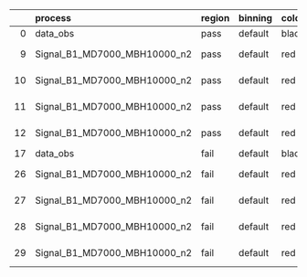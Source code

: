 |    | process                      | region   | binning   | color   | process_type   |   scale | variation   | source_filename                                                       | source_histname    | alias                        | title     |   combine_idx |     lnN |   shapes | syst_type   | direction   | variation_alias   |
|---:|:-----------------------------|:---------|:----------|:--------|:---------------|--------:|:------------|:----------------------------------------------------------------------|:-------------------|:-----------------------------|:----------|--------------:|--------:|---------:|:------------|:------------|:------------------|
|  0 | data_obs                     | pass     | default   | black   | DATA           |       1 | nominal     | ./histograms_for_2DAlphabet_v15//BH_Data.root                         | hpass              | Data                         | Data      |           nan | nan     |      nan | nan         | nan         | nan               |
|  9 | Signal_B1_MD7000_MBH10000_n2 | pass     | default   | red     | SIGNAL         |       1 | lumi        | ./histograms_for_2DAlphabet_v15//BH_Signal_B1_MD7000_MBH10000_n2.root | hpass              | Signal_B1_MD7000_MBH10000_n2 | BH signal |           nan |   1.016 |      nan | lnN         | nan         | nan               |
| 10 | Signal_B1_MD7000_MBH10000_n2 | pass     | default   | red     | SIGNAL         |       1 | SVM         | ./histograms_for_2DAlphabet_v15//BH_Signal_B1_MD7000_MBH10000_n2.root | hpass_SVMsyst_up   | Signal_B1_MD7000_MBH10000_n2 | BH signal |           nan | nan     |        1 | shapes      | Up          | SVMsyst           |
| 11 | Signal_B1_MD7000_MBH10000_n2 | pass     | default   | red     | SIGNAL         |       1 | SVM         | ./histograms_for_2DAlphabet_v15//BH_Signal_B1_MD7000_MBH10000_n2.root | hpass_SVMsyst_down | Signal_B1_MD7000_MBH10000_n2 | BH signal |           nan | nan     |        1 | shapes      | Down        | SVMsyst           |
| 12 | Signal_B1_MD7000_MBH10000_n2 | pass     | default   | red     | SIGNAL         |       1 | nominal     | ./histograms_for_2DAlphabet_v15//BH_Signal_B1_MD7000_MBH10000_n2.root | hpass              | Signal_B1_MD7000_MBH10000_n2 | BH signal |           nan | nan     |      nan | nan         | nan         | nan               |
| 17 | data_obs                     | fail     | default   | black   | DATA           |       1 | nominal     | ./histograms_for_2DAlphabet_v15//BH_Data.root                         | hfail              | Data                         | Data      |           nan | nan     |      nan | nan         | nan         | nan               |
| 26 | Signal_B1_MD7000_MBH10000_n2 | fail     | default   | red     | SIGNAL         |       1 | lumi        | ./histograms_for_2DAlphabet_v15//BH_Signal_B1_MD7000_MBH10000_n2.root | hfail              | Signal_B1_MD7000_MBH10000_n2 | BH signal |           nan |   1.016 |      nan | lnN         | nan         | nan               |
| 27 | Signal_B1_MD7000_MBH10000_n2 | fail     | default   | red     | SIGNAL         |       1 | SVM         | ./histograms_for_2DAlphabet_v15//BH_Signal_B1_MD7000_MBH10000_n2.root | hfail_SVMsyst_up   | Signal_B1_MD7000_MBH10000_n2 | BH signal |           nan | nan     |        1 | shapes      | Up          | SVMsyst           |
| 28 | Signal_B1_MD7000_MBH10000_n2 | fail     | default   | red     | SIGNAL         |       1 | SVM         | ./histograms_for_2DAlphabet_v15//BH_Signal_B1_MD7000_MBH10000_n2.root | hfail_SVMsyst_down | Signal_B1_MD7000_MBH10000_n2 | BH signal |           nan | nan     |        1 | shapes      | Down        | SVMsyst           |
| 29 | Signal_B1_MD7000_MBH10000_n2 | fail     | default   | red     | SIGNAL         |       1 | nominal     | ./histograms_for_2DAlphabet_v15//BH_Signal_B1_MD7000_MBH10000_n2.root | hfail              | Signal_B1_MD7000_MBH10000_n2 | BH signal |           nan | nan     |      nan | nan         | nan         | nan               |